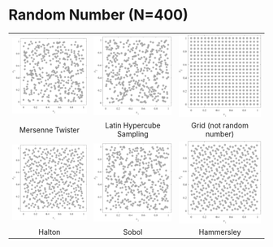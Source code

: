 # Random Number (N=400)

||||
|:-:|:-:|:-:|
|![image](../Data/RN/MTXN400.png)|![image](../Data/RN/LHSXN400.png)|![image](../Data/RN/GridXN400.png)|
|Mersenne Twister|Latin Hypercube Sampling|Grid (not random number)|
|![image](../Data/RN/HaltonXN400.png)|![image](../Data/RN/SobolXN400.png)|![image](../Data/RN/HammersleyXN400.png)|
|Halton|Sobol|Hammersley|
